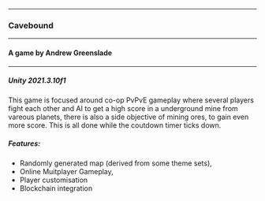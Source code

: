 ------------
### Cavebound
------------
#### A game by Andrew Greenslade
------------
##### Unity 2021.3.10f1

This game is focused around co-op PvPvE gameplay where several players fight each other and AI to get a high score in a underground mine from vareous planets, there is also a side objective of mining ores, to gain even more score. This is all done while the coutdown timer ticks down.

##### Features:
- Randomly generated map (derived from some theme sets),
- Online Muitplayer Gameplay,
- Player customisation
- Blockchain integration